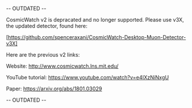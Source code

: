 -- OUTDATED --

CosmicWatch v2 is depracated and no longer supported. Please use v3X, the updated detector, found here:

[https://github.com/spenceraxani/CosmicWatch-Desktop-Muon-Detector-v3X]

Here are the previous v2 links:

Website: http://www.cosmicwatch.lns.mit.edu/

YouTube tutorial: https://www.youtube.com/watch?v=e4IXzNiNxgU

Paper: https://arxiv.org/abs/1801.03029

-- OUTDATED --

